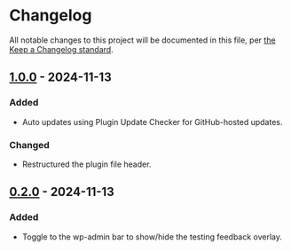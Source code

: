 # Changelog

All notable changes to this project will be documented in this file, per [the Keep a Changelog standard](http://keepachangelog.com/).

## [1.0.0] - 2024-11-13

### Added

- Auto updates using Plugin Update Checker for GitHub-hosted updates.

### Changed

- Restructured the plugin file header.

## [0.2.0] - 2024-11-13

### Added

- Toggle to the wp-admin bar to show/hide the testing feedback overlay.

[1.0.0]: https://github.com/matchboxdesigngroup/matchbox-prelaunch/compare/v0.2.0...v1.0.0
[0.2.0]: https://github.com/matchboxdesigngroup/matchbox-prelaunch/releases/tag/v0.2.0
